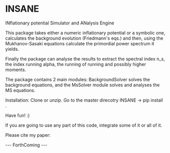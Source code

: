 # INSANE
INflationary potential Simulator and ANalysis Engine


This package takes either a numeric inflationary potential or a symbolic one, calculates the background evolution (Friedmann's eqs.) and then, using the Mukhanov-Sasaki equations calculate the primordial power spectrum it yields.

Finally the package can analyse the results to extract the spectral index n_s, the index running alpha, the running of running and possibly higher moments.

The package contains 2 main modules: BackgroundSolver solves the background equations, and the MsSolver module solves and analyses the MS equations.


Installation:
Clone or unzip.
Go to the master direcotry INSANE
-> pip install .

Have fun! :)


If you are going to use any part of this code,
integrate some of it or all of it.

Please cite my paper:

--- ForthComing ---
